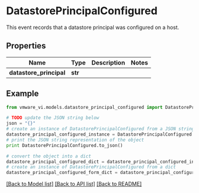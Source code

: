 # DatastorePrincipalConfigured

This event records that a datastore principal was configured on a host. 

## Properties
Name | Type | Description | Notes
------------ | ------------- | ------------- | -------------
**datastore_principal** | **str** |  | 

## Example

```python
from vmware_vi.models.datastore_principal_configured import DatastorePrincipalConfigured

# TODO update the JSON string below
json = "{}"
# create an instance of DatastorePrincipalConfigured from a JSON string
datastore_principal_configured_instance = DatastorePrincipalConfigured.from_json(json)
# print the JSON string representation of the object
print DatastorePrincipalConfigured.to_json()

# convert the object into a dict
datastore_principal_configured_dict = datastore_principal_configured_instance.to_dict()
# create an instance of DatastorePrincipalConfigured from a dict
datastore_principal_configured_form_dict = datastore_principal_configured.from_dict(datastore_principal_configured_dict)
```
[[Back to Model list]](../README.md#documentation-for-models) [[Back to API list]](../README.md#documentation-for-api-endpoints) [[Back to README]](../README.md)


